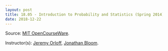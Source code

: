 ```yaml
---
layout: post
title: 18.05 - Introduction to Probability and Statistics (Spring 2014)
date: 2018-12-22
---
```

Source: [MIT OpenCourseWare](https://ocw.mit.edu/courses/mathematics/18-05-introduction-to-probability-and-statistics-spring-2014/).

Instructor(s): [Jeremy Orloff](http://math.mit.edu/directory/profile.php?pid=1369), [Jonathan Bloom](http://math.mit.edu/~jbloom/).
